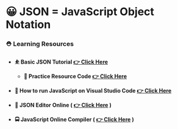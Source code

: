 


# 😀 JSON = JavaScript Object Notation

### ⛑️ Learning Resources

* **⛹️ Basic JSON Tutorial [👉 Click Here](https://youtu.be/whNFPBEI-wM?si=xXmXdS6wWnvwRVR-)**
    * **🍭 Practice Resource Code [👉 Click Here](./Trying%20JSON%20FirstTIme)**

* **🍭 How to run JavaScript on Visual Studio Code [👉 Click Here](https://youtu.be/Z_G86SKXP3s?si=C22SR9nm-yxns48_)**

* **📝 JSON Editor Online ( [👉 Click Here](https://jsoneditoronline.org/) )**

* **🚍 JavaScript Online Compiler ( [👉 Click Here](https://www.programiz.com/javascript/online-compiler/) )**


